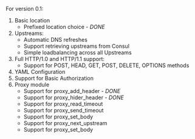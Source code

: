 For version 0.1: 

1. Basic location
    * Prefixed location choice - *DONE*
2. Upstreams:
    * Automatic DNS refreshes
    * Support retrieving upstreams from Consul
    * Simple loadbalancing across all Upstreams
3. Full HTTP/1.0 and HTTP/1.1 support:
    * Support for POST, HEAD, GET, POST, DELETE, OPTIONS methods
4. YAML Configuration
6. Support for Basic Authorization
7. Proxy module
    * Support for proxy_add_header - *DONE*
    * Support for proxy_hider_header - *DONE*
    * Support for proxy_read_timeout
    * Support for proxy_send_timeout
    * Support for proxy_set_body
    * Support for proxy_next_upstream 
    * Support for proxy_set_body